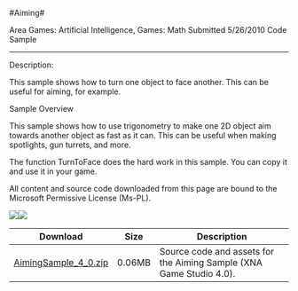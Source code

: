 #Aiming#

Area
Games: Artificial Intelligence, Games: Math
Submitted
5/26/2010
Code Sample

---

Description:

This sample shows how to turn one object to face another. This can be useful for aiming, for example.

Sample Overview

This sample shows how to use trigonometry to make one 2D object aim towards another object as fast as it can. This can be useful when making spotlights, gun turrets, and more.

The function TurnToFace does the hard work in this sample. You can copy it and use it in your game.


All content and source code downloaded from this page are bound to the Microsoft Permissive License (Ms-PL).

![](https://github.com/nkast/XNAGameStudio/blob/master/Images/XNA_Aiming_01_small.jpg)![](https://github.com/nkast/XNAGameStudio/blob/master/Images/XNA_Aiming_02_small.jpg)	



Download | Size | Description
---|---|---|
[AimingSample_4_0.zip](https://github.com/nkast/XNAGameStudio/blob/master/Samples/AimingSample_4_0.zip?raw=true) | 0.06MB | Source code and assets for the Aiming Sample (XNA Game Studio 4.0). 